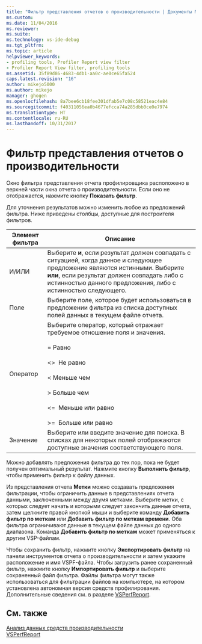 ```yaml
---
title: "Фильтр представления отчетов о производительности | Документы Майкрософт"
ms.custom: 
ms.date: 11/04/2016
ms.reviewer: 
ms.suite: 
ms.technology: vs-ide-debug
ms.tgt_pltfrm: 
ms.topic: article
helpviewer_keywords:
- profiling tools, Profiler Report view filter
- Profiler Report View filter, profiling tools
ms.assetid: 35f89d86-4683-4db1-aa0c-ae0ce65fa524
caps.latest.revision: "16"
author: mikejo5000
ms.author: mikejo
manager: ghogen
ms.openlocfilehash: 8a7bee6cb18fee301dfab5e7c08c58521eac4e84
ms.sourcegitcommit: f40311056ea0b4677efcca74a285dbb0ce0e7974
ms.translationtype: HT
ms.contentlocale: ru-RU
ms.lasthandoff: 10/31/2017
---
```

# <a name="performance-report-view-filter"></a>Фильтр представления отчетов о производительности
Окно фильтра представления отчета профилировщика расположено в верхней части окна отчета о производительности. Если оно не отображается, нажмите кнопку **Показать фильтр**.  
  
 Для уточнения результатов можно изменить любое из предложений фильтра. Ниже приведены столбцы, доступные для построителя фильтров.  
  
|Элемент фильтра|Описание|  
|-----------------|-----------------|  
|И/ИЛИ|Выберите **и**, если результат должен совпадать с ситуацией, когда данное и следующее предложение являются истинными. Выберите **или**, если результат должен совпадать либо с истинностью данного предложения, либо с истинностью следующего.|  
|Поле|Выберите поле, которое будет использоваться в предложении фильтра из списка доступных полей данных в текущем файле отчета.|  
|Оператор|Выберите оператор, который отражает требуемое отношение поля и значения.<br /><br /> =    Равно<br /><br /> <>  Не равно<br /><br /> <    Меньше чем<br /><br /> >    Больше чем<br /><br /> <=  Меньше или равно<br /><br /> >=  Больше или равно|  
|Значение|Выберите или введите значение для поиска. В списках для некоторых полей отображаются доступные значения соответствующего поля.|  
  
 Можно добавлять предложения фильтра до тех пор, пока не будет получен оптимальный результат. Нажмите кнопку **Выполнить фильтр**, чтобы применить фильтр к файлу данных.  
  
 Из представления отчета **Метки** можно создавать предложения фильтрации, чтобы ограничить данные в представлениях отчета данными, заключенными между двумя метками. Выберите метки, с которых следует начать и которыми следует закончить данные отчета, затем щелкните правой кнопкой мыши и выберите команду **Добавить фильтр по меткам** или **Добавить фильтр по меткам времени**. Оба фильтра ограничивают данные в текущем файле данных до одного диапазона. Команда **Добавить фильтр по меткам** может применяться к другим VSP-файлам.  
  
 Чтобы сохранить фильтр, нажмите кнопку **Экспортировать фильтр** на панели инструментов отчета о производительности и затем укажите расположение и имя VSPF-файла. Чтобы загрузить ранее сохраненный фильтр, нажмите кнопку **Импортировать фильтр** и выберите сохраненный файл фильтра. Файлы фильтра могут также использоваться для фильтрации файлов на компьютере, на котором установлена автономная версия средств профилирования. Дополнительные сведения см. в разделе [VSPerfReport](../profiling/vsperfreport.md).  
  
## <a name="see-also"></a>См. также  
 [Анализ данных средств производительности](../profiling/analyzing-performance-tools-data.md)   
 [VSPerfReport](../profiling/vsperfreport.md)